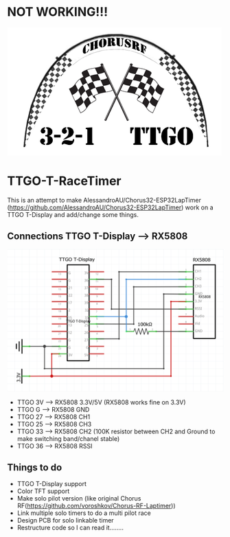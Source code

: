 
# NOT WORKING!!!


<img src="img/Logo.png" width="500">

# TTGO-T-RaceTimer 

This is an attempt to make AlessandroAU/Chorus32-ESP32LapTimer (https://github.com/AlessandroAU/Chorus32-ESP32LapTimer) work on a 
TTGO T-Display and add/change some things.

## Connections TTGO T-Display --> RX5808

<img src="img/schema.png">

- TTGO 3V       -->     RX5808 3.3V/5V (RX5808 works fine on 3.3V)
- TTGO G        -->     RX5808 GND
- TTGO 27       -->     RX5808 CH1
- TTGO 25       -->     RX5808 CH3
- TTGO 33       -->     RX5808 CH2 (100K resistor between CH2 and Ground to make switching band/chanel stable)
- TTGO 36       -->     RX5808 RSSI

## Things to do

- TTGO T-Display support
- Color TFT support
- Make solo pilot version (like original Chorus RF(https://github.com/voroshkov/Chorus-RF-Laptimer))
- Link multiple solo timers to do a multi pilot race
- Design PCB for solo linkable timer
- Restructure code so I can read it........
